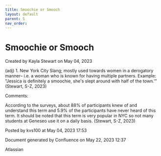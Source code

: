 ```yaml
---
title: Smoochie or Smooch
layout: default
parent: S
nav_order:
---
```


# Smoochie or Smooch

Created by  Kayla Stewart on May 04, 2023

(adj) 1. New York City Slang; mostly used towards women in a derogatory manner– i.e. a woman who is known for having multiple partners. Example: &quot;Jessica is definitely a smoochie, she's slept around with half of the town.'&quot; (Stewart, S-Z, 2023) 

Comments:

According to the surveys, about 88% of participants knew of and understand this term and 5.9% of the participants have never heard of this term. It should be noted that this term is very popular in NYC so not many students at Geneseo use it on a daily basis. (Stewart, S-Z, 2023) 

Posted by kvs100 at May 04, 2023 17:53

Document generated by Confluence on May 22, 2023 12:37

Atlassian
